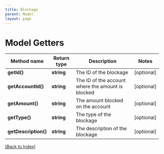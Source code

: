 ```yaml
---
title: Blockage
parent: Model
layout: page
---
```


# Model Getters

Method name | Return type | Description | Notes
------------ | ------------- | ------------- | -------------
**getId()** | **string** | The ID of the blockage | [optional]
**getAccountId()** | **string** | The ID of the account where the amount is blocked | [optional]
**getAmount()** | **string** | The amount blocked on the account | [optional]
**getType()** | **string** | The type of the blockage | [optional]
**getDescription()** | **string** | The description of the blockage | [optional]

[[Back to Index]](../index.md)
